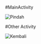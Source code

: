 #MainActivity

![Pindah](https://user-images.githubusercontent.com/101272430/202052489-b9105c2d-b352-43b5-acdb-c600ab1bc31c.jpeg)

#Other Activity

![Kembali](https://user-images.githubusercontent.com/101272430/202052495-e6717038-9dd4-4b89-966e-603bf42357f2.jpeg)
